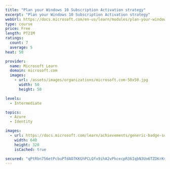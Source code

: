 ```yaml
---
title: "Plan your Windows 10 Subscription Activation strategy"
excerpt: "Plan your Windows 10 Subscription Activation strategy"
webUrl: https://docs.microsoft.com/en-us/learn/modules/plan-your-windows-10-subscription-activation-strategy/
type: course
price: Free
length: PT21M
ratings:
  count: 7
  average: 5
heat: 50

provider:
  name: Microsoft Learn
  domain: microsoft.com
  images:
    - url: /assets/images/organizations/microsoft.com-50x50.jpg
      width: 50
      height: 50

levels:
  - Intermediate

topics:
  - Azure
  - Identity

images:
  - url: https://docs.microsoft.com/learn/achievements/generic-badge-social.png
    width: 640
    height: 320
    isCached: true

secured: "qPtRbn756etPcbuPTdAO7KKGhPCLQfx9ihA2vPhcecpR36IqbN3Uo6TZDKrKvnaKe4cclQRoBblU9u32j5fKk08mlbNh85d8BZo7/rcwPs/xAvwFga1PK3C0/uBltlKgVQjvA6sNZ7MxvtE+R7AW1rHptuvmKZVwSYAoK6KYCbQHDcpXb4FSkvZfnoiGYOAaFLyI2q29ViLKtif2mo77kxvuWygp00YfQEajSGf3QjiuMQN3HPJfz3ldeSxXcE4Euym/I2++afkg/wcRxYciUeugNwx7/VWWQFvQJUV9fHU2ARpPrhn6yqwwemaOKdsAMjQIEuzzYagSZeljS8DPG9+LX5G6deJD3welt8GJCcGi2Tx82WI7bUD0QM6ebb87pmpTsUvbvSC+Elo8nTGNlexB6U4U3J8Yip7ACTypLqc=;o0HD7G4c5qLbpLZ7swcGEw=="
---
```


